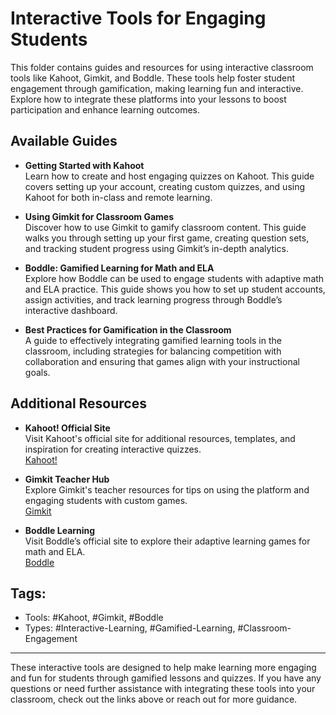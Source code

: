 # Interactive Tools for Engaging Students

This folder contains guides and resources for using interactive classroom tools like Kahoot, Gimkit, and Boddle. These tools help foster student engagement through gamification, making learning fun and interactive. Explore how to integrate these platforms into your lessons to boost participation and enhance learning outcomes.

## Available Guides

- **Getting Started with Kahoot**  
  Learn how to create and host engaging quizzes on Kahoot. This guide covers setting up your account, creating custom quizzes, and using Kahoot for both in-class and remote learning.

- **Using Gimkit for Classroom Games**  
  Discover how to use Gimkit to gamify classroom content. This guide walks you through setting up your first game, creating question sets, and tracking student progress using Gimkit’s in-depth analytics.

- **Boddle: Gamified Learning for Math and ELA**  
  Explore how Boddle can be used to engage students with adaptive math and ELA practice. This guide shows you how to set up student accounts, assign activities, and track learning progress through Boddle’s interactive dashboard.

- **Best Practices for Gamification in the Classroom**  
  A guide to effectively integrating gamified learning tools in the classroom, including strategies for balancing competition with collaboration and ensuring that games align with your instructional goals.

## Additional Resources

- **Kahoot! Official Site**  
  Visit Kahoot's official site for additional resources, templates, and inspiration for creating interactive quizzes.  
  [Kahoot!](https://kahoot.com/)

- **Gimkit Teacher Hub**  
  Explore Gimkit's teacher resources for tips on using the platform and engaging students with custom games.  
  [Gimkit](https://www.gimkit.com/)

- **Boddle Learning**  
  Visit Boddle’s official site to explore their adaptive learning games for math and ELA.  
  [Boddle](https://www.boddlelearning.com/)

## Tags:
- Tools: #Kahoot, #Gimkit, #Boddle
- Types: #Interactive-Learning, #Gamified-Learning, #Classroom-Engagement

---

These interactive tools are designed to help make learning more engaging and fun for students through gamified lessons and quizzes. If you have any questions or need further assistance with integrating these tools into your classroom, check out the links above or reach out for more guidance.
